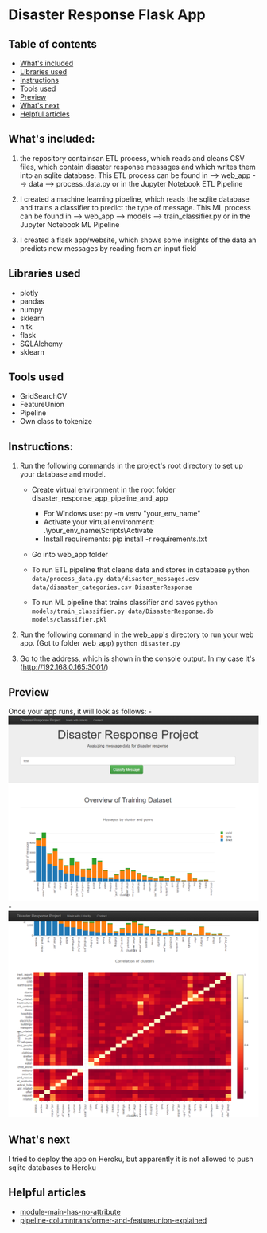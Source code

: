 # Disaster Response Flask App

## Table of contents

- [What's included](#whats-included)
- [Libraries used](#libraries-used)
- [Instructions](#instructions)
- [Tools used](#tools-used)
- [Preview](#preview)
- [What's next](#next)
- [Helpful articles](#articles)



## What's included:
1. the repository containsan ETL process, which reads and cleans CSV files, which contain disaster response messages and which writes them into an sqlite database. This ETL process can be found in --> web_app --> data --> process_data.py or in the Jupyter Notebook ETL Pipeline

2. I created a machine learning pipeline, which reads the sqlite database and trains a classifier to predict the type of message. This ML process can be found in --> web_app --> models --> train_classifier.py or in the Jupyter Notebook ML Pipeline

3. I created a flask app/website, which shows some insights of the data an predicts new messages by reading from an input field

## Libraries used
- plotly
- pandas
- numpy
- sklearn
- nltk
- flask
- SQLAlchemy
- sklearn


## Tools used
- GridSearchCV
- FeatureUnion
- Pipeline
- Own class to tokenize


## Instructions:
1. Run the following commands in the project's root directory to set up your database and model.

    - Create virtual environment in the root folder disaster_response_app_pipeline_and_app
        - For Windows use: py -m venv "your_env_name"
        - Activate your virtual environment: .\your_env_name\Scripts\Activate
        - Install requirements: pip install -r requirements.txt
    
    - Go into web_app folder

    - To run ETL pipeline that cleans data and stores in database
        `python data/process_data.py data/disaster_messages.csv data/disaster_categories.csv DisasterResponse`
    - To run ML pipeline that trains classifier and saves
        `python models/train_classifier.py data/DisasterResponse.db models/classifier.pkl`

2. Run the following command in the web_app's directory to run your web app. (Got to folder web_app)
    `python disaster.py`

3. Go to the address, which is shown in the console output. In my case it's (http://192.168.0.165:3001/)

## Preview
Once your app runs, it will look as follows:
    -![Cluster_by_genre](https://github.com/EriRika/disaster_response_app_pipeline_and_app/blob/master/pictures/App_preview.PNG "Cluster by Genre")
    -![Cluster_by_genre](https://github.com/EriRika/disaster_response_app_pipeline_and_app/blob/master/pictures/App_preview_2.PNG "Cluster by Genre")
    
    
## What's next
I tried to deploy the app on Heroku, but apparently it is not allowed to push sqlite databases to Heroku

## Helpful articles
- [module-main-has-no-attribute](https://rebeccabilbro.github.io/module-main-has-no-attribute/)
- [pipeline-columntransformer-and-featureunion-explained](https://towardsdatascience.com/pipeline-columntransformer-and-featureunion-explained-f5491f815f)
    
